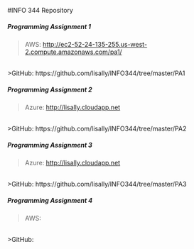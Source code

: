 #INFO 344 Repository

##### Programming Assignment 1
>AWS: http://ec2-52-24-135-255.us-west-2.compute.amazonaws.com/pa1/
<br />
>GitHub: https://github.com/lisally/INFO344/tree/master/PA1


##### Programming Assignment 2
>Azure: http://lisally.cloudapp.net
<br />
>GitHub: https://github.com/lisally/INFO344/tree/master/PA2

##### Programming Assignment 3
>Azure: http://lisally.cloudapp.net
<br />
>GitHub: https://github.com/lisally/INFO344/tree/master/PA3

##### Programming Assignment 4
>AWS:
<br />
>GitHub:
